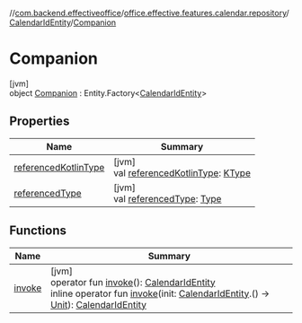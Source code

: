 //[com.backend.effectiveoffice](../../../../index.md)/[office.effective.features.calendar.repository](../../index.md)/[CalendarIdEntity](../index.md)/[Companion](index.md)

# Companion

[jvm]\
object [Companion](index.md) : Entity.Factory&lt;[CalendarIdEntity](../index.md)&gt;

## Properties

| Name | Summary |
|---|---|
| [referencedKotlinType](../../../office.effective.features.workspace.repository/-workspace-zones/index.md#1580874516%2FProperties%2F-1216412040) | [jvm]<br>val [referencedKotlinType](../../../office.effective.features.workspace.repository/-workspace-zones/index.md#1580874516%2FProperties%2F-1216412040): [KType](https://kotlinlang.org/api/latest/jvm/stdlib/kotlin.reflect/-k-type/index.html) |
| [referencedType](../../../office.effective.features.workspace.repository/-workspace-zones/index.md#-1165976043%2FProperties%2F-1216412040) | [jvm]<br>val [referencedType](../../../office.effective.features.workspace.repository/-workspace-zones/index.md#-1165976043%2FProperties%2F-1216412040): [Type](https://docs.oracle.com/javase/8/docs/api/java/lang/reflect/Type.html) |

## Functions

| Name | Summary |
|---|---|
| [invoke](../../../office.effective.features.workspace.repository/-workspace-zone-entity/-companion/index.md#-1863046006%2FFunctions%2F-1216412040) | [jvm]<br>operator fun [invoke](../../../office.effective.features.workspace.repository/-workspace-zone-entity/-companion/index.md#-1863046006%2FFunctions%2F-1216412040)(): [CalendarIdEntity](../index.md)<br>inline operator fun [invoke](index.md#1108883209%2FFunctions%2F-1216412040)(init: [CalendarIdEntity](../index.md).() -&gt; [Unit](https://kotlinlang.org/api/latest/jvm/stdlib/kotlin/-unit/index.html)): [CalendarIdEntity](../index.md) |
